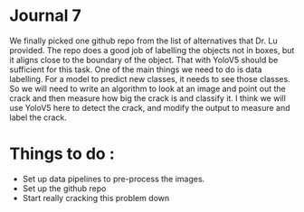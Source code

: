 # Journal 7 

We finally picked one github repo from the list of alternatives that Dr. Lu provided.
The repo does a good job of labelling the objects not in boxes, but it aligns close to the 
boundary of the object. That with YoloV5 should be sufficient for this task. One of the main
 things we need to do is data labelling. For a model to predict new classes, it needs to see 
 those classes. So we will need to write an algorithm to look at an image and point out the crack 
 and then measure how big the crack is and classify it. I think we will use YoloV5 here to detect 
 the crack, and modify the output to measure and label the crack. 
 
 # Things to do :
 
 * Set up data pipelines to pre-process the images.
 * Set up the github repo
 * Start really cracking this problem down
